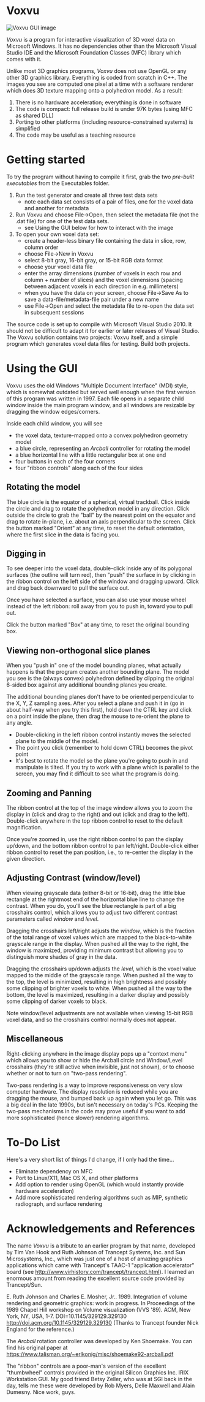 # Voxvu #
![Voxvu GUI image](Voxvu-gui.png)

_Voxvu_ is a program for interactive visualization of 3D voxel data on Microsoft Windows.
It has no dependencies other than the Microsoft Visual Studio IDE and the Microsoft Foundation Classes
(MFC) library which comes with it.

Unlike most 3D graphics programs, _Voxvu_ does not use OpenGL or any other 3D graphics library.
Everything is coded from scratch in C++. The images you see are computed one pixel at a time with a
software renderer which does 3D texture mapping onto a polyhedron model. As a result:

1. There is no hardware acceleration; everything is done in software
2. The code is compact: full release build is under 97K bytes (using MFC as shared DLL)
3. Porting to other platforms (including resource-constrained systems) is simplified
4. The code may be useful as a teaching resource


# Getting started #
To try the program without having to compile it first, grab the two _pre-built executables_ from the
Executables folder.

1. Run the test generator and create all three test data sets
   * note each data set consists of a pair of files, one for the voxel data and another for metadata
2. Run Voxvu and choose File->Open, then select the metadata file (not the .dat file) for one of the test data sets.
   * see Using the GUI below for how to interact with the image
3. To open your own voxel data set:
   * create a header-less binary file containing the data in slice, row, column order
   * choose File->New in Voxvu
   * select 8-bit gray, 16-bit gray, or 15-bit RGB data format
   * choose your voxel data file
   * enter the array dimensions (number of voxels in each row and column + number of slices)
   and the voxel dimensions (spacing between adjacent voxels in each direction in e.g. millimeters)
   * when you have the data on your screen, choose File->Save As to save a data-file/metadata-file pair under a new name
   * use File->Open and select the metadata file to re-open the data set in subsequent sessions

The source code is set up to compile with Microsoft Visual Studio 2010.  It should not be difficult to adapt it
for earlier or later releases of Visual Studio.
The Voxvu solution contains two projects: Voxvu itself, and a simple program which generates voxel data files for testing.
Build both projects.

   
# Using the GUI #
Voxvu uses the old Windows "Multiple Document Interface" (MDI) style, which is somewhat outdated but served well
enough when the first version of this program was written in 1997. Each file opens in a separate child window
inside the main program window, and all windows are resizable by dragging the window edges/corners.

Inside each child window, you will see
* the voxel data, texture-mapped onto a convex polyhedron geometry model
* a blue circle, representing an _Arcball_ controller for rotating the model
* a blue horizontal line with a little rectangular box at one end
* four buttons in each of the four corners
* four "ribbon controls" along each of the four sides

## Rotating the model ##
The blue circle is the equator of a spherical, virtual trackball. Click inside the circle and drag to rotate the
polyhedron model in any direction. Click outside the circle to grab the "ball" by the nearest point on the equator
and drag to rotate in-plane, i.e. about an axis perpendicular to the screen. Click the button marked "Orient"
at any time, to reset the default orientation, where the first slice in the data is facing you.

## Digging in ##
To see deeper into the voxel data, double-click inside any of its polygonal surfaces (the outline will turn red),
then "push" the surface in by clicking in the ribbon control on the left side of the window and dragging upward.
Click and drag back downward to pull the surface out.

Once you have selected a surface, you can also use your mouse wheel instead of the left ribbon: roll away from
you to push in, toward you to pull out.

Click the button marked "Box" at any time, to reset the original bounding box.

## Viewing non-orthogonal slice planes ##
When you "push in" one of the model bounding planes, what actually happens is that the program creates another
bounding plane. The model you see is the (always convex) polyhedron defined by clipping the original 6-sided
box against any additional bounding planes you create.

The additional bounding planes don't have to be oriented perpendicular to the X, Y, Z sampling axes. After you
select a plane and push it in (go in about half-way when you try this first), hold down the CTRL key and click
on a point inside the plane, then drag the mouse to re-orient the plane to any angle.
* Double-clicking in the left ribbon control instantly moves the selected plane to the middle of the model.
* The point you click (remember to hold down CTRL) becomes the pivot point
* It's best to rotate the model so the plane you're going to push in and manipulate is tilted.  If you try
to work with a plane which is parallel to the screen, you may find it difficult to see what the program is doing.

## Zooming and Panning ##
The ribbon control at the top of the image window allows you to zoom the display in (click and drag to the right)
and out (click and drag to the left). Double-click anywhere in the top ribbon control to reset to the default
magnification.

Once you're zoomed in, use the right ribbon control to pan the display up/down, and the bottom ribbon control
to pan left/right.  Double-click either ribbon control to reset the pan position, i.e., to re-center the
display in the given direction.

## Adjusting Contrast (window/level) ##
When viewing grayscale data (either 8-bit or 16-bit), drag the little blue rectangle at the rightmost end of
the horizontal blue line to change the contrast. When you do, you'll see the blue rectangle is part of a big
crosshairs control, which allows you to adjust two different contrast parameters called _window_ and _level_.

Dragging the crosshairs left/right adjusts the _window_, which is the fraction of the total range of voxel
values which are mapped to the black-to-white grayscale range in the display. When pushed all the way to the right,
the window is maximized, providing minimum contrast but allowing you to distinguish more shades of gray in the data.

Dragging the crosshairs up/down adjusts the _level_, which is the voxel value mapped to the middle of the
grayscale range. When pushed all the way to the top, the level is minimized, resulting in high brightness and
possibly some clipping of brighter voxels to white. When pushed all the way to the bottom, the level is
maximized, resulting in a darker display and possibly some clipping of darker voxels to black.

Note window/level adjustments are not available when viewing 15-bit RGB voxel data, and so the crosshairs
control normally does not appear.

## Miscellaneous ##
Right-clicking anywhere in the image display pops up a "context menu" which allows you to show or hide the
Arcball circle and Window/Level crosshairs (they're still active when invisible, just not shown), or to choose
whether or not to turn on "two-pass rendering".

Two-pass rendering is a way to improve responsiveness on very slow computer hardware. The display resolution is
reduced while you are dragging the mouse, and bumped back up again when you let go.  This was a big deal in
the late 1990s, but isn't necessary on today's PCs.  Keeping the two-pass mechanisms in the code may prove
useful if you want to add more sophisticated (hence slower) rendering algorithms.


# To-Do List #
Here's a very short list of things I'd change, if I only had the time...
* Eliminate dependency on MFC
* Port to Linux/X11, Mac OS X, and other platforms
* Add option to render using OpenGL (which would instantly provide hardware acceleration)
* Add more sophisticated rendering algorithms such as MIP, synthetic radiograph, and surface rendering


# Acknowledgements and References #
The name _Voxvu_ is a tribute to an earlier program by that name, developed by Tim Van Hook and Ruth Johnson of
Trancept Systems, Inc. and Sun Microsystems, Inc., which was just one of a host of amazing graphics applications
which came with Trancept's TAAC-1 "application accelerator" board (see http://www.virhistory.com/trancept/trancept.html).
I learned an enormous amount from reading the excellent source code provided by Trancept/Sun.

E. Ruth Johnson and Charles E. Mosher, Jr.. 1989. Integration of volume rendering and geometric graphics: work in progress.
In Proceedings of the 1989 Chapel Hill workshop on Volume visualization (VVS '89). ACM, New York, NY, USA, 1-7.
DOI=10.1145/329129.329130
http://doi.acm.org/10.1145/329129.329130
(Thanks to Trancept founder Nick England for the reference.)

The _Arcball_ rotation controller was developed by Ken Shoemake. You can find his original paper at
https://www.talisman.org/~erlkonig/misc/shoemake92-arcball.pdf

The "ribbon" controls are a poor-man's version of the excellent "thumbwheel" controls provided in the original
Silicon Graphics Inc. IRIX Workstation GUI.  My good friend Betsy Zeller, who was at SGI back in the day, tells me
these were developed by Rob Myers, Delle Maxwell and Alain Dumesny. Nice work, guys.
